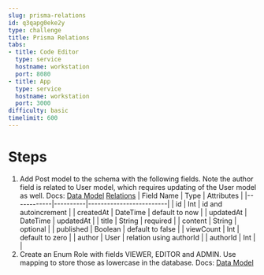 ```yaml
---
slug: prisma-relations
id: q3qapg0eke2y
type: challenge
title: Prisma Relations
tabs:
- title: Code Editor
  type: service
  hostname: workstation
  port: 8080
- title: App
  type: service
  hostname: workstation
  port: 3000
difficulty: basic
timelimit: 600
---
```

Steps
======
1. Add Post model to the schema with the following fields. Note the author field is related to User model, which requires updating of the User model as well. Docs: [Data Model](https://www.prisma.io/docs/concepts/components/prisma-schema/data-model) [Relations](https://www.prisma.io/docs/concepts/components/prisma-schema/relations)
| Field Name | Type     | Attributes              |
|------------|----------|-------------------------|
| id         | Int      | id and autoincrement    |
| createdAt  | DateTime | default to now          |
| updatedAt  | DateTime | updatedAt               |
| title      | String   | required                |
| content    | String   | optional                |
| published  | Boolean  | default to false        |
| viewCount  | Int      | default to zero         |
| author     | User     | relation using authorId |
| authorId   | Int      |                         |
1. Create an Enum Role with fields VIEWER, EDITOR and ADMIN. Use mapping to store those as lowercase in the database. Docs: [Data Model](https://www.prisma.io/docs/concepts/components/prisma-schema/data-model)

